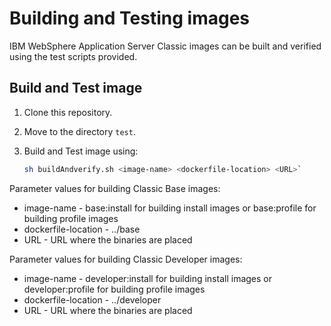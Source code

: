 # Building and Testing images 

IBM WebSphere Application Server Classic images can be built and verified using the test scripts provided.

## Build and Test image

1. Clone this repository.
2. Move to the directory `test`.
3. Build and Test image using:

    ```bash
    sh buildAndverify.sh <image-name> <dockerfile-location> <URL>`
    ```

Parameter values for building Classic Base images:

* image-name - base:install for building install images or base:profile for building profile images
* dockerfile-location - ../base
* URL - URL where the binaries are placed

Parameter values for building Classic Developer images:
                                                  
* image-name - developer:install for building install images or developer:profile for building profile images
* dockerfile-location - ../developer                   
* URL - URL where the binaries are placed

